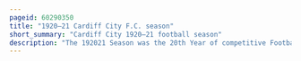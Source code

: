```yaml
---
pageid: 60290350
title: "1920–21 Cardiff City F.C. season"
short_summary: "Cardiff City 1920–21 football season"
description: "The 192021 Season was the 20th Year of competitive Football played by cardiff City F. C. and the team's first in the Football League. In a Ballot by Members of their new League, Cardiff were voted into the Second Division and won their first Match 5–2 against Stockport County. Cardiff finished the Season tied on Points with first-placed Birmingham with 58 of a possible 84 Points. The Winner was therefore determined by Goal Average Cardiff was second with a Margin of 067. 235. The two sides were both promoted to the First Division. Cardiff also reached the semi-final of the fa Cup becoming the first welsh Side to do so and keeping six consecutive clean Sheets in the Process. The Team caused two Upsets by defeating Sunderland and Chelsea in the first and fourth Round respectively. They were taken out of the Competition by their rival Wolverhampton Wanderers in the second Division losing 31 in a Replay at old Trafford. In the welsh Cup Cardiff were the Holders entering the Competition but were eliminated in the third Round by Pontypridd after a Fixture Clash with a League Match against bristol City forced them to Field a reserve Side."
---
```

